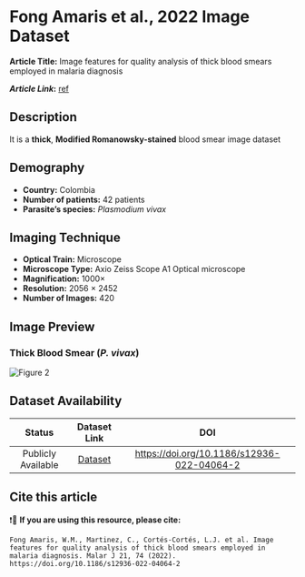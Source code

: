 # **Fong Amaris et al., 2022 Image Dataset**  
**Article Title:** Image features for quality analysis of thick blood smears employed in malaria diagnosis

**_Article Link_:** [ref](https://www.researchgate.net/publication/359064205_Image_features_for_quality_analysis_of_thick_blood_smears_employed_in_malaria_diagnosis)


## **Description**
It is a **thick**, **Modified Romanowsky-stained** blood smear image dataset 


## **Demography**
+ **Country:** Colombia
+ **Number of patients:** 42 patients
+ **Parasite’s species:** _Plasmodium vivax_


## **Imaging Technique**
+ **Optical Train:** Microscope
+ **Microscope Type:** Axio Zeiss Scope A1 Optical microscope
+ **Magnification:** 1000×
+ **Resolution:** 2056 × 2452 
+ **Number of Images:** 420


## **Image Preview**
### **Thick Blood Smear (_P. vivax_)**
![Figure 2](https://github.com/ItunuIsewon/Malaria-Blood-Smear-Images/blob/main/Images/Amaris%20et%20al..png)


## **Dataset Availability**

|**Status**|**Dataset Link**|**DOI**|
|:---:|:---:|:---:|
|Publicly Available| [Dataset](https://www.researchgate.net/publication/359064205_Image_features_for_quality_analysis_of_thick_blood_smears_employed_in_malaria_diagnosis)| https://doi.org/10.1186/s12936-022-04064-2|


## **Cite this article**

❗🛑 **If you are using this resource, please cite:**

```
Fong Amaris, W.M., Martinez, C., Cortés-Cortés, L.J. et al. Image features for quality analysis of thick blood smears employed in malaria diagnosis. Malar J 21, 74 (2022). https://doi.org/10.1186/s12936-022-04064-2
```
